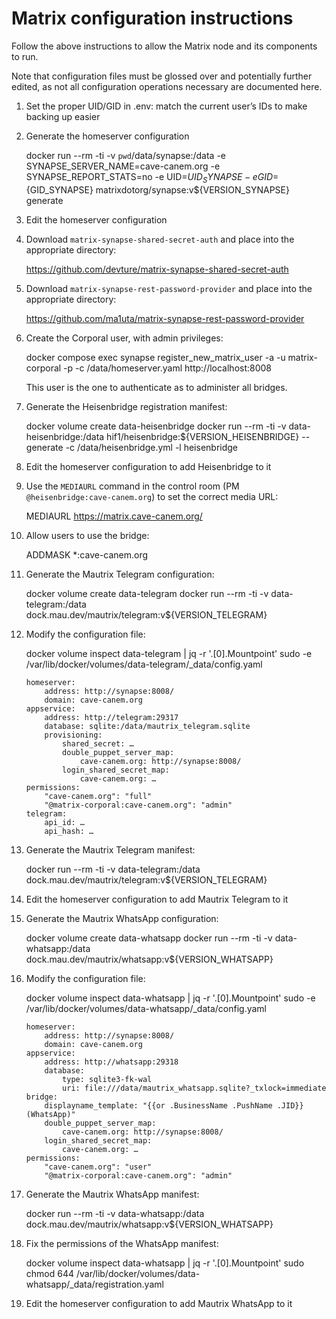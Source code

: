 # Matrix configuration instructions

Follow the above instructions to allow the Matrix node and its components to
run.

Note that configuration files must be glossed over and potentially further
edited, as not all configuration operations necessary are documented here.

1. Set the proper UID/GID in .env: match the current user’s IDs to make backing up easier
2. Generate the homeserver configuration

	docker run --rm -ti -v `pwd`/data/synapse:/data -e SYNAPSE_SERVER_NAME=cave-canem.org -e SYNAPSE_REPORT_STATS=no -e UID=${UID_SYNAPSE} -e GID=${GID_SYNAPSE} matrixdotorg/synapse:v${VERSION_SYNAPSE} generate

3. Edit the homeserver configuration
4. Download `matrix-synapse-shared-secret-auth` and place into the appropriate directory:

	https://github.com/devture/matrix-synapse-shared-secret-auth

5. Download `matrix-synapse-rest-password-provider` and place into the appropriate directory:

	https://github.com/ma1uta/matrix-synapse-rest-password-provider

6. Create the Corporal user, with admin privileges:

	docker compose exec synapse register_new_matrix_user -a -u matrix-corporal -p <password> -c /data/homeserver.yaml http://localhost:8008

    This user is the one to authenticate as to administer all bridges.

7. Generate the Heisenbridge registration manifest:

	docker volume create data-heisenbridge
	docker run --rm -ti -v data-heisenbridge:/data hif1/heisenbridge:${VERSION_HEISENBRIDGE} --generate -c /data/heisenbridge.yml -l heisenbridge

8. Edit the homeserver configuration to add Heisenbridge to it
9. Use the `MEDIAURL` command in the control room (PM `@heisenbridge:cave-canem.org`) to set the correct media URL:

	MEDIAURL https://matrix.cave-canem.org/

10. Allow users to use the bridge:

	ADDMASK *:cave-canem.org

11. Generate the Mautrix Telegram configuration:

	docker volume create data-telegram
	docker run --rm -ti -v data-telegram:/data dock.mau.dev/mautrix/telegram:v${VERSION_TELEGRAM}

12. Modify the configuration file:

	docker volume inspect data-telegram | jq -r '.[0].Mountpoint'
	sudo -e /var/lib/docker/volumes/data-telegram/_data/config.yaml

    ```
    homeserver:
        address: http://synapse:8008/
        domain: cave-canem.org
    appservice:
        address: http://telegram:29317
        database: sqlite:/data/mautrix_telegram.sqlite
        provisioning:
            shared_secret: …
            double_puppet_server_map:
                cave-canem.org: http://synapse:8008/
            login_shared_secret_map:
                cave-canem.org: …
    permissions:
        "cave-canem.org": "full"
        "@matrix-corporal:cave-canem.org": "admin"
    telegram:
        api_id: …
        api_hash: …
    ```

13. Generate the Mautrix Telegram manifest:

	docker run --rm -ti -v data-telegram:/data dock.mau.dev/mautrix/telegram:v${VERSION_TELEGRAM}

14. Edit the homeserver configuration to add Mautrix Telegram to it
15. Generate the Mautrix WhatsApp configuration:

	docker volume create data-whatsapp
	docker run --rm -ti -v data-whatsapp:/data dock.mau.dev/mautrix/whatsapp:v${VERSION_WHATSAPP}

16. Modify the configuration file:

	docker volume inspect data-whatsapp | jq -r '.[0].Mountpoint'
	sudo -e /var/lib/docker/volumes/data-whatsapp/_data/config.yaml

    ```
    homeserver:
        address: http://synapse:8008/
        domain: cave-canem.org
    appservice:
        address: http://whatsapp:29318
        database:
            type: sqlite3-fk-wal
            uri: file:///data/mautrix_whatsapp.sqlite?_txlock=immediate
    bridge:
        displayname_template: "{{or .BusinessName .PushName .JID}} (WhatsApp)"
        double_puppet_server_map:
            cave-canem.org: http://synapse:8008/
        login_shared_secret_map:
            cave-canem.org: …
    permissions:
        "cave-canem.org": "user"
        "@matrix-corporal:cave-canem.org": "admin"
    ```

17. Generate the Mautrix WhatsApp manifest:

	docker run --rm -ti -v data-whatsapp:/data dock.mau.dev/mautrix/whatsapp:v${VERSION_WHATSAPP}

18. Fix the permissions of the WhatsApp manifest:

	docker volume inspect data-whatsapp | jq -r '.[0].Mountpoint'
	sudo chmod 644 /var/lib/docker/volumes/data-whatsapp/_data/registration.yaml

19. Edit the homeserver configuration to add Mautrix WhatsApp to it
